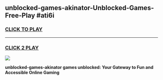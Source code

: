 
## unblocked-games-akinator-Unblocked-Games-Free-Play #ati6i
<h3>
<a href="https://us.freeplayer.one?title=unblocked-games-akinator&ref=9M">CLICK TO PLAY</a></h3>
<hr>

<h3>
<a href="https://us.freeplayer.one?title=unblocked-games-akinator&ref=9M">CLICK 2 PLAY</a>
  
</h3>

<a href="https://us.freeplayer.one?title=unblocked-games-akinator&ref=9M"><img src="https://clearcache.store/games.png"></a>


**unblocked-games-akinator games unblocked: Your Gateway to Fun and Accessible Online Gaming**
